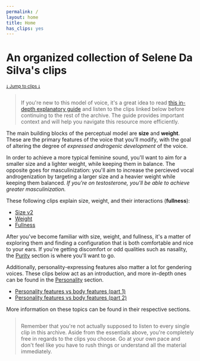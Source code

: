 ```yaml
---
permalink: /
layout: home
title: Home
has_clips: yes
---
```


# An organized collection of Selene Da Silva's clips
<small>[⭣ Jump to clips ⭣](/#Clips)</small>

> ~~~alert-tip
> ~~~
> If you're new to this model of voice, it's a great idea to read [this in-depth explanatory guide](/guide) and listen to the clips linked below before continuing to the rest of the archive. The guide provides important context and will help you navigate this resource more efficiently.

The main building blocks of the perceptual model are **size** and **weight**. These are the primary features of the voice that you'll modify, with the goal of altering the degree of *expressed androgenic development* of the voice.

In order to achieve a more typical feminine sound, you'll want to aim for a smaller size and a lighter weight, while keeping them in balance. The opposite goes for masculinization: you'll aim to increase the percieved vocal androgenization by targeting a larger size and a heavier weight while keeping them balanced. *If you're on testosterone, you'll be able to achieve greater masculinization.*

These following clips explain size, weight, and their interactions (**fullness**):

* [Size v2](https://clyp.it/jdquw5ac)
* [Weight](https://clyp.it/nwreza0c)
* [Fullness](https://clyp.it/hu53kin0)

After you've become familiar with size, weight, and fullness, it's a matter of exploring them and finding a configuration that is both comfortable and nice to your ears. If you're getting discomfort or odd qualities such as nasality, the [Purity](/#Purity) section is where you'll want to go.

Additionally, personality-expressing features also matter a lot for gendering voices. These clips below act as an introduction, and more in-depth ones can be found in the [Personality](/#Personality) section. 

* [Personality features vs body features (part 1)](https://clyp.it/hfxzbuw0)
* [Personality features vs body features (part 2)](https://clyp.it/av422l1p)

More information on these topics can be found in their respective sections.

> ~~~alert-warning
> ~~~
> Remember that you're not actually supposed to listen to every single clip in this archive. Aside from the essentials above, you're completely free in regards to the clips you choose. Go at your own pace and don't feel like you have to rush things or understand all the material immediately.
